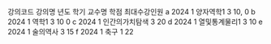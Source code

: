 강의코드 강의명 년도 학기 교수명 학점 최대수강인원
a 2024 1 양자역학1 3 10, 0
b 2024 1 역학1 3 10 0
c 2024 1 인간의가치탐색 3 20
d 2024 1 열및통계물리1 3 10
e 2024 1 술의역사 3 15
f 2024 1 축구 1 22